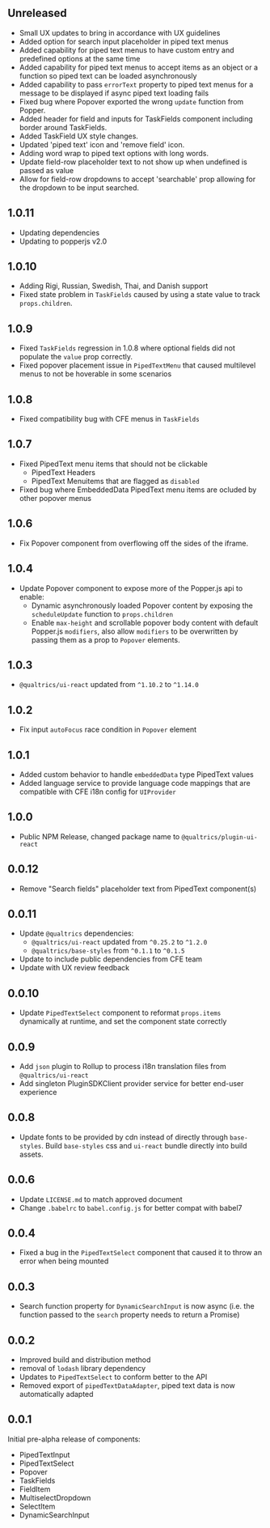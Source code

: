 ## Unreleased
* Small UX updates to bring in accordance with UX guidelines
* Added option for search input placeholder in piped text menus
* Added capability for piped text menus to have custom entry and predefined options at the same time
* Added capability for piped text menus to accept items as an object or a function so piped text can be loaded asynchronously
* Added capability to pass `errorText` property to piped text menus for a message to be displayed if async piped text loading fails
* Fixed bug where Popover exported the wrong `update` function from Popper.
* Added header for field and inputs for TaskFields component including border around TaskFields.
* Added TaskField UX style changes.
* Updated 'piped text' icon and 'remove field' icon.
* Adding word wrap to piped text options with long words.
* Update field-row placeholder text to not show up when undefined is passed as value
* Allow for field-row dropdowns to accept 'searchable' prop allowing for the dropdown to be input searched.

## 1.0.11
* Updating dependencies
* Updating to popperjs v2.0

## 1.0.10
* Adding Rigi, Russian, Swedish, Thai, and Danish support
* Fixed state problem in `TaskFields` caused by using a state value to track `props.children`.

## 1.0.9
* Fixed `TaskFields` regression in 1.0.8 where optional fields did not populate the `value` prop correctly.
* Fixed popover placement issue in `PipedTextMenu` that caused multilevel menus to not be hoverable in some scenarios

## 1.0.8
* Fixed compatibility bug with CFE menus in `TaskFields`

## 1.0.7
* Fixed PipedText menu items that should not be clickable
  * PipedText Headers
  * PipedText Menuitems that are flagged as `disabled`
* Fixed bug where EmbeddedData PipedText menu items are ocluded by other popover menus

## 1.0.6
* Fix Popover component from overflowing off the sides of the iframe.

## 1.0.4
* Update Popover component to expose more of the Popper.js api to enable:
  * Dynamic asynchronously loaded Popover content by exposing the `scheduleUpdate` function to `props.children`
  * Enable `max-height` and scrollable popover body content with default Popper.js `modifiers`, also allow `modifiers` to be overwritten by passing them as a prop to `Popover` elements.

## 1.0.3
* `@qualtrics/ui-react` updated from `^1.10.2` to `^1.14.0`

## 1.0.2
* Fix input `autoFocus` race condition in `Popover` element

## 1.0.1
* Added custom behavior to handle `embeddedData` type PipedText values
* Added language service to provide language code mappings that are compatible with CFE i18n config for `UIProvider`

## 1.0.0
* Public NPM Release, changed package name to `@qualtrics/plugin-ui-react`

## 0.0.12
* Remove "Search fields" placeholder text from PipedText component(s)

## 0.0.11
* Update `@qualtrics` dependencies:
  * `@qualtrics/ui-react` updated from `^0.25.2` to `^1.2.0`
  * `@qualtrics/base-styles` from `^0.1.1` to `^0.1.5`
* Update to include public dependencies from CFE team
* Update with UX review feedback

## 0.0.10
* Update `PipedTextSelect` component to reformat `props.items` dynamically at runtime, and set the component state correctly

## 0.0.9
* Add `json` plugin to Rollup to process i18n translation files from `@qualtrics/ui-react`
* Add singleton PluginSDKClient provider service for better end-user experience

## 0.0.8
* Update fonts to be provided by cdn instead of directly through `base-styles`. Build `base-styles` css and `ui-react` bundle directly into build assets.

## 0.0.6
* Update `LICENSE.md` to match approved document
* Change `.babelrc` to `babel.config.js` for better compat with babel7

## 0.0.4

* Fixed a bug in the `PipedTextSelect` component that caused it to throw an error when being mounted

## 0.0.3

* Search function property for `DynamicSearchInput` is now async (i.e. the function passed to the `search` property needs to return a Promise)

## 0.0.2

* Improved build and distribution method
* removal of `lodash` library dependency
* Updates to `PipedTextSelect` to conform better to the API
* Removed export of `pipedTextDataAdapter`, piped text data is now automatically adapted

## 0.0.1

Initial pre-alpha release of components:
* PipedTextInput
* PipedTextSelect
* Popover
* TaskFields
* FieldItem
* MultiselectDropdown
* SelectItem
* DynamicSearchInput

